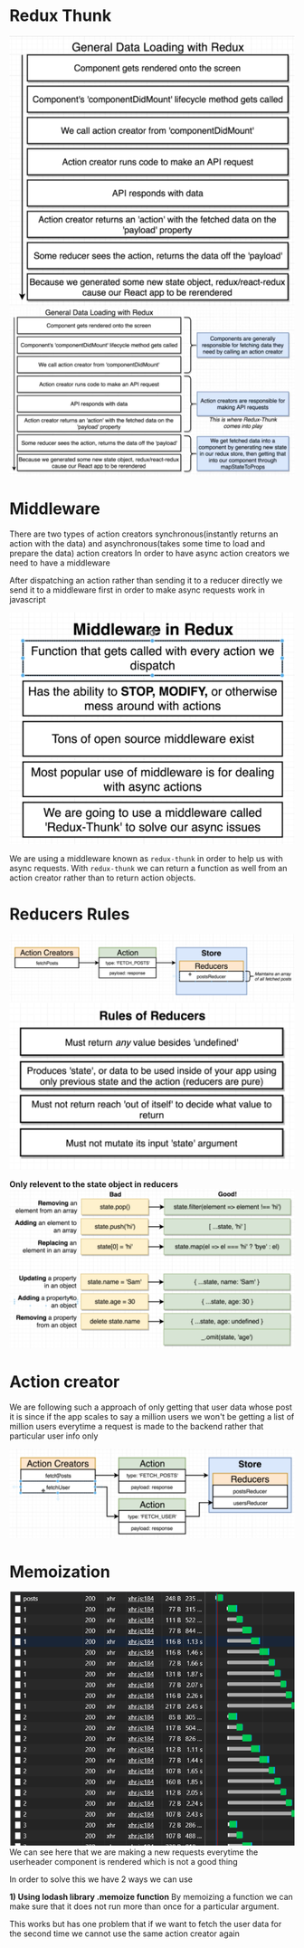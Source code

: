 # Redux Thunk

<img src="./README.assets/image-20200927132546659.png" alt="image-20200927132546659" style="zoom: 67%;" />

<img src="./README.assets/image-20200927133512410.png" alt="image-20200927133512410" style="zoom:67%;" />

# Middleware

There are two types of action creators synchronous(instantly returns an action with the data) and asynchronous(takes some time to load and prepare the data) action creators
In order to have async action creators we need to have a middleware

After dispatching an action rather than sending it to a reducer directly we send it to a middleware first in order to make async requests work in javascript

<img src="./README.assets/image-20200927175833739.png" alt="image-20200927175833739" style="zoom:67%;" />

We are using a middleware known as `redux-thunk` in order to help us with async requests.
With `redux-thunk` we can return a function as well from an action creator rather than to return action objects.

# Reducers Rules

<img src='./README.assets/reducers1.png'>

<img src='./README.assets/rulesofreducers.png'>

**Only relevent to the state object in reducers**
<img src='./README.assets/Screenshot 2020-09-28 154742.png'>

# Action creator

We are following such a approach of only getting that user data whose post it is since if the app scales to say a million users we won't be getting a list of million users everytime a request is made to the backend rather that particular user info only

<img src='./README.assets/actioncreator.png'>

# Memoization

<img src='./README.assets/memoization.png'>
We can see here that we are making a new requests everytime the userheader component is rendered which is not a good thing

In order to solve this we have 2 ways we can use

**1) Using lodash library .memoize function**
By memoizing a function we can make sure that it does not run more than once for a particular argument.

This works but has one problem that if we want to fetch the user data for the second time we cannot use the same action creator again
